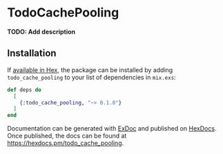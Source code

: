 # TodoCachePooling

**TODO: Add description**

## Installation

If [available in Hex](https://hex.pm/docs/publish), the package can be installed
by adding `todo_cache_pooling` to your list of dependencies in `mix.exs`:

```elixir
def deps do
  [
    {:todo_cache_pooling, "~> 0.1.0"}
  ]
end
```

Documentation can be generated with [ExDoc](https://github.com/elixir-lang/ex_doc)
and published on [HexDocs](https://hexdocs.pm). Once published, the docs can
be found at <https://hexdocs.pm/todo_cache_pooling>.

